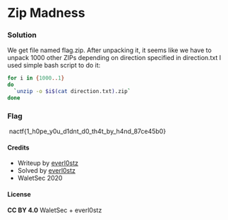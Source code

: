 # Zip Madness

### Solution

We get file named flag.zip. After unpacking it, it seems like we have to unpack 1000 other ZIPs depending on direction specified in direction.txt
I used simple bash script to do it:

```bash
for i in {1000..1}
do
  `unzip -o $i$(cat direction.txt).zip`
done
```
### Flag

​	nactf{1_h0pe_y0u_d1dnt_d0_th4t_by_h4nd_87ce45b0}

#### Credits

- Writeup by [everl0stz](https://ctftime.org/user/85858)
- Solved by [everl0stz](https://ctftime.org/user/85858)
- WaletSec 2020

#### License

**CC BY 4.0** WaletSec + everl0stz
